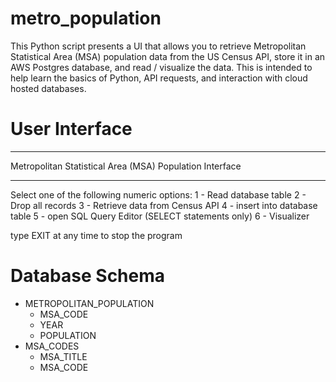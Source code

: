 # metro_population
This Python script presents a UI that allows you to retrieve Metropolitan Statistical Area (MSA) population data from the US Census API, store it in an AWS Postgres database, and read / visualize the data.  This is intended to help learn the basics of Python, API requests, and interaction with cloud hosted databases.

# User Interface
********************************************************
Metropolitan Statistical Area (MSA) Population Interface
********************************************************

Select one of the following numeric options:
  1 - Read database table
  2 - Drop all records
  3 - Retrieve data from Census API
  4 - insert into database table
  5 - open SQL Query Editor (SELECT statements only)
  6 - Visualizer   

type EXIT at any time to stop the program

# Database Schema
* METROPOLITAN_POPULATION
  * MSA_CODE
  * YEAR
  * POPULATION
* MSA_CODES
  * MSA_TITLE
  * MSA_CODE 
